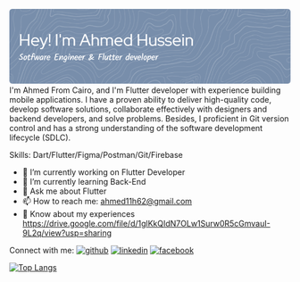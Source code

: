 ![Banner](banner.png)
I'm Ahmed From Cairo, and I'm Flutter developer with experience building mobile applications. I have a proven ability to deliver high-quality code, develop software solutions, collaborate effectively with designers and backend developers, and solve problems. Besides, I proficient in Git version control and has a strong understanding of the software development lifecycle (SDLC).

Skills: Dart/Flutter/Figma/Postman/Git/Firebase

- 🔭 I’m currently working on Flutter Developer 
- 🌱 I’m currently learning Back-End 
- 💬 Ask me about Flutter 
- 📫 How to reach me: ahmed11h62@gmail.com 
- 📄 Know about my experiences https://drive.google.com/file/d/1glKkQIdN7OLw1Surw0R5cGmvauI-9L2q/view?usp=sharing

Connect with me:
[<img src='https://cdn.jsdelivr.net/npm/simple-icons@3.0.1/icons/github.svg' alt='github' height='40'>](https://github.com/AhmedHusseinHafez)  [<img src='https://cdn.jsdelivr.net/npm/simple-icons@3.0.1/icons/linkedin.svg' alt='linkedin' height='40'>](https://www.linkedin.com/in/http://www.linkedin.com/in/ahmed-hussein‬‏-2055b2201/)  [<img src='https://cdn.jsdelivr.net/npm/simple-icons@3.0.1/icons/facebook.svg' alt='facebook' height='40'>](https://www.facebook.com/https://www.facebook.com/Ahmed.h.h.2000)  

[![Top Langs](https://github-readme-stats.vercel.app/api/top-langs/?username=AhmedHusseinHafez)](https://github.com/anuraghazra/github-readme-stats)

